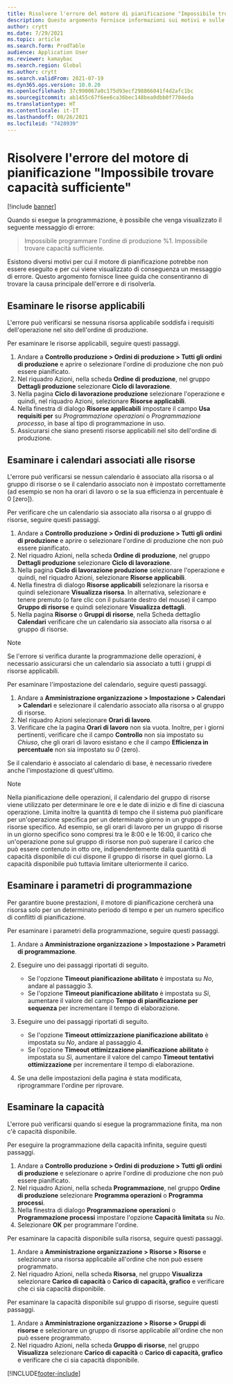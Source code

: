 ```yaml
---
title: Risolvere l'errore del motore di pianificazione "Impossibile trovare capacità sufficiente"
description: Questo argomento fornisce informazioni sui motivi e sulle soluzioni per l'errore del motore di pianificazione "Impossibile programmare l'ordine di produzione %1. Impossibile trovare capacità sufficiente".
author: crytt
ms.date: 7/29/2021
ms.topic: article
ms.search.form: ProdTable
audience: Application User
ms.reviewer: kamaybac
ms.search.region: Global
ms.author: crytt
ms.search.validFrom: 2021-07-19
ms.dyn365.ops.version: 10.0.20
ms.openlocfilehash: 37c990067a0c175d93ecf298866041f4d2afc1bc
ms.sourcegitcommit: ab1455c67f6ee6ca36bec148bea0dbb0f7704eda
ms.translationtype: HT
ms.contentlocale: it-IT
ms.lasthandoff: 08/26/2021
ms.locfileid: "7428939"
---
```

# <a name="fix-the-not-enough-capacity-could-be-found-scheduling-engine-error"></a>Risolvere l'errore del motore di pianificazione "Impossibile trovare capacità sufficiente"

[!include [banner](../includes/banner.md)]

Quando si esegue la programmazione, è possibile che venga visualizzato il seguente messaggio di errore:

> Impossibile programmare l'ordine di produzione %1. Impossibile trovare capacità sufficiente.

Esistono diversi motivi per cui il motore di pianificazione potrebbe non essere eseguito e per cui viene visualizzato di conseguenza un messaggio di errore. Questo argomento fornisce linee guida che consentiranno di trovare la causa principale dell'errore e di risolverla.

## <a name="review-the-applicable-resources"></a>Esaminare le risorse applicabili

L'errore può verificarsi se nessuna risorsa applicabile soddisfa i requisiti dell'operazione nel sito dell'ordine di produzione.

Per esaminare le risorse applicabili, seguire questi passaggi.

1. Andare a **Controllo produzione \> Ordini di produzione \> Tutti gli ordini di produzione** e aprire o selezionare l'ordine di produzione che non può essere pianificato.
1. Nel riquadro Azioni, nella scheda **Ordine di produzione**, nel gruppo **Dettagli produzione** selezionare **Ciclo di lavorazione**.
1. Nella pagina **Ciclo di lavorazione produzione** selezionare l'operazione e quindi, nel riquadro Azioni, selezionare **Risorse applicabili**.
1. Nella finestra di dialogo **Risorse applicabili** impostare il campo **Usa requisiti per** su *Programmazione operazioni* o *Programmazione processo*, in base al tipo di programmazione in uso.
1. Assicurarsi che siano presenti risorse applicabili nel sito dell'ordine di produzione.

## <a name="review-the-calendars-that-are-associated-with-resources"></a>Esaminare i calendari associati alle risorse

L'errore può verificarsi se nessun calendario è associato alla risorsa o al gruppo di risorse o se il calendario associato non è impostato correttamente (ad esempio se non ha orari di lavoro o se la sua efficienza in percentuale è 0 \[zero\]).

Per verificare che un calendario sia associato alla risorsa o al gruppo di risorse, seguire questi passaggi.

1. Andare a **Controllo produzione \> Ordini di produzione \> Tutti gli ordini di produzione** e aprire o selezionare l'ordine di produzione che non può essere pianificato.
1. Nel riquadro Azioni, nella scheda **Ordine di produzione**, nel gruppo **Dettagli produzione** selezionare **Ciclo di lavorazione**.
1. Nella pagina **Ciclo di lavorazione produzione** selezionare l'operazione e quindi, nel riquadro Azioni, selezionare **Risorse applicabili**.
1. Nella finestra di dialogo **Risorse applicabili** selezionare la risorsa e quindi selezionare **Visualizza risorsa**. In alternativa, selezionare e tenere premuto (o fare clic con il pulsante destro del mouse) il campo **Gruppo di risorse** e quindi selezionare **Visualizza dettagli**.
1. Nella pagina **Risorse** o **Gruppi di risorse**, nella Scheda dettaglio **Calendari** verificare che un calendario sia associato alla risorsa o al gruppo di risorse.

> [!NOTE]
> Se l'errore si verifica durante la programmazione delle operazioni, è necessario assicurarsi che un calendario sia associato a tutti i gruppi di risorse applicabili.

Per esaminare l'impostazione del calendario, seguire questi passaggi.

1. Andare a **Amministrazione organizzazione \> Impostazione \> Calendari \> Calendari** e selezionare il calendario associato alla risorsa o al gruppo di risorse.
1. Nel riquadro Azioni selezionare **Orari di lavoro**.
1. Verificare che la pagina **Orari di lavoro** non sia vuota. Inoltre, per i giorni pertinenti, verificare che il campo **Controllo** non sia impostato su *Chiuso*, che gli orari di lavoro esistano e che il campo **Efficienza in percentuale** non sia impostato su *0* (zero).

Se il calendario è associato al calendario di base, è necessario rivedere anche l'impostazione di quest'ultimo.

> [!NOTE]
> Nella pianificazione delle operazioni, il calendario del gruppo di risorse viene utilizzato per determinare le ore e le date di inizio e di fine di ciascuna operazione. Limita inoltre la quantità di tempo che il sistema può pianificare per un'operazione specifica per un determinato giorno in un gruppo di risorse specifico. Ad esempio, se gli orari di lavoro per un gruppo di risorse in un giorno specifico sono compresi tra le 8:00 e le 16:00, il carico che un'operazione pone sul gruppo di risorse non può superare il carico che può essere contenuto in otto ore, indipendentemente dalla quantità di capacità disponibile di cui dispone il gruppo di risorse in quel giorno. La capacità disponibile può tuttavia limitare ulteriormente il carico.

## <a name="review-the-scheduling-parameters"></a>Esaminare i parametri di programmazione

Per garantire buone prestazioni, il motore di pianificazione cercherà una risorsa solo per un determinato periodo di tempo e per un numero specifico di conflitti di pianificazione.

Per esaminare i parametri della programmazione, seguire questi passaggi.

1. Andare a **Amministrazione organizzazione \> Impostazione \> Parametri di programmazione**.
1. Eseguire uno dei passaggi riportati di seguito.

    - Se l'opzione **Timeout pianificazione abilitato** è impostata su *No*, andare al passaggio 3.
    - Se l'opzione **Timeout pianificazione abilitato** è impostata su *Sì*, aumentare il valore del campo **Tempo di pianificazione per sequenza** per incrementare il tempo di elaborazione.

1. Eseguire uno dei passaggi riportati di seguito.

    - Se l'opzione **Timeout ottimizzazione pianificazione abilitato** è impostata su *No*, andare al passaggio 4.
    - Se l'opzione **Timeout ottimizzazione pianificazione abilitato** è impostata su *Sì*, aumentare il valore del campo **Timeout tentativi ottimizzazione** per incrementare il tempo di elaborazione.

1. Se una delle impostazioni della pagina è stata modificata, riprogrammare l'ordine per riprovare.

## <a name="review-capacity"></a>Esaminare la capacità

L'errore può verificarsi quando si esegue la programmazione finita, ma non c'è capacità disponibile.

Per eseguire la programmazione della capacità infinita, seguire questi passaggi.

1. Andare a **Controllo produzione \> Ordini di produzione \> Tutti gli ordini di produzione** e selezionare o aprire l'ordine di produzione che non può essere pianificato.
1. Nel riquadro Azioni, nella scheda **Programmazione**, nel gruppo **Ordine di produzione** selezionare **Programma operazioni** o **Programma processi**.
1. Nella finestra di dialogo **Programmazione operazioni** o **Programmazione processi** impostare l'opzione **Capacità limitata** su *No*.
1. Selezionare **OK** per programmare l'ordine.

Per esaminare la capacità disponibile sulla risorsa, seguire questi passaggi.

1. Andare a **Amministrazione organizzazione \> Risorse \> Risorse** e selezionare una risorsa applicabile all'ordine che non può essere programmato.
1. Nel riquadro Azioni, nella scheda **Risorsa**, nel gruppo **Visualizza** selezionare **Carico di capacità** o **Carico di capacità, grafico** e verificare che ci sia capacità disponibile.

Per esaminare la capacità disponibile sul gruppo di risorse, seguire questi passaggi.

1. Andare a **Amministrazione organizzazione \> Risorse \> Gruppi di risorse** e selezionare un gruppo di risorse applicabile all'ordine che non può essere programmato.
1. Nel riquadro Azioni, nella scheda **Gruppo di risorse**, nel gruppo **Visualizza** selezionare **Carico di capacità** o **Carico di capacità, grafico** e verificare che ci sia capacità disponibile.

[!INCLUDE[footer-include](../../includes/footer-banner.md)]
